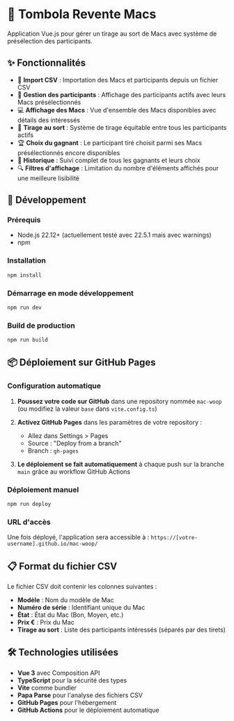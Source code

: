 # 🎰 Tombola Revente Macs

Application Vue.js pour gérer un tirage au sort de Macs avec système de présélection des participants.

## ✨ Fonctionnalités

- 📁 **Import CSV** : Importation des Macs et participants depuis un fichier CSV
- 👥 **Gestion des participants** : Affichage des participants actifs avec leurs Macs présélectionnés
- 💻 **Affichage des Macs** : Vue d'ensemble des Macs disponibles avec détails des intéressés
- 🎲 **Tirage au sort** : Système de tirage équitable entre tous les participants actifs
- 🏆 **Choix du gagnant** : Le participant tiré choisit parmi ses Macs présélectionnés encore disponibles
- 📜 **Historique** : Suivi complet de tous les gagnants et leurs choix
- 🔍 **Filtres d'affichage** : Limitation du nombre d'éléments affichés pour une meilleure lisibilité

## 🚀 Développement

### Prérequis
- Node.js 22.12+ (actuellement testé avec 22.5.1 mais avec warnings)
- npm

### Installation
```bash
npm install
```

### Démarrage en mode développement
```bash
npm run dev
```

### Build de production
```bash
npm run build
```

## 📦 Déploiement sur GitHub Pages

### Configuration automatique

1. **Poussez votre code sur GitHub** dans une repository nommée `mac-woop` (ou modifiez la valeur `base` dans `vite.config.ts`)

2. **Activez GitHub Pages** dans les paramètres de votre repository :
   - Allez dans Settings > Pages
   - Source : "Deploy from a branch"
   - Branch : `gh-pages`

3. **Le déploiement se fait automatiquement** à chaque push sur la branche `main` grâce au workflow GitHub Actions

### Déploiement manuel
```bash
npm run deploy
```

### URL d'accès
Une fois déployé, l'application sera accessible à :
`https://[votre-username].github.io/mac-woop/`

## 📋 Format du fichier CSV

Le fichier CSV doit contenir les colonnes suivantes :
- **Modèle** : Nom du modèle de Mac
- **Numéro de série** : Identifiant unique du Mac
- **État** : État du Mac (Bon, Moyen, etc.)
- **Prix €** : Prix du Mac
- **Tirage au sort** : Liste des participants intéressés (séparés par des tirets)

## 🛠️ Technologies utilisées

- **Vue 3** avec Composition API
- **TypeScript** pour la sécurité des types
- **Vite** comme bundler
- **Papa Parse** pour l'analyse des fichiers CSV
- **GitHub Pages** pour l'hébergement
- **GitHub Actions** pour le déploiement automatique
